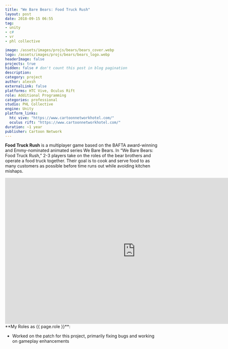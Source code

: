 ```yaml
---
title: "We Bare Bears: Food Truck Rush"
layout: post
date: 2018-09-15 06:55
tag: 
- unity
- c#
- vr
- phl collective

image: /assets/images/projs/bears/bears_cover.webp
logo: /assets/images/projs/bears/bears_logo.webp
headerImage: false
projects: true
hidden: false # don't count this post in blog pagination
description:
category: project
author: alexsh
externalLink: false
platforms: HTC Vive, Oculus Rift
role: Additional Programming
categories: professional
studio: PHL Collective
engine: Unity
platform_links:
  htc vive: "https://www.cartoonnetworkhotel.com/"
  oculus rift: "https://www.cartoonnetworkhotel.com/"
duration: ~1 year
publisher: Cartoon Network
---
```

**Food Truck Rush** is a multiplayer game based on the BAFTA award-winning and Emmy-nominated animated series We Bare Bears. In “We Bare Bears: Food Truck Rush,” 2-3 players take on the roles of the bear brothers and operate a food truck together. Their goal is to cook and serve food to as many customers as possible before time runs out while avoiding kitchen mishaps.

<iframe width="854" height="480" src="https://www.youtube.com/embed/oWpxnR0Q6Cs" title="We Bare Bares: Food Truck Rush preview" frameborder="0" allow="accelerometer; autoplay; clipboard-write; encrypted-media; gyroscope; picture-in-picture; web-share" referrerpolicy="strict-origin-when-cross-origin" allowfullscreen></iframe>

<section id="my-roles"></section>
**My Roles as {{ page.role }}**:

- Worked on the patch for this project, primarily fixing bugs and working on gameplay enhancements